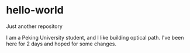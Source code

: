 # hello-world
Just another repository

I am a Peking University student, and I like building optical path.
I've been here for 2 days and hoped for some changes.
